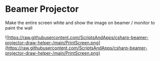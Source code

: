 # Beamer Projector

Make the entire screen white and show the image on beamer / monitor to paint the wall

![https://raw.githubusercontent.com/ScriptsAndApps/csharp-beamer-projector-draw-helper-/main/PrintScreen.png](https://raw.githubusercontent.com/ScriptsAndApps/csharp-beamer-projector-draw-helper-/main/PrintScreen.png)
